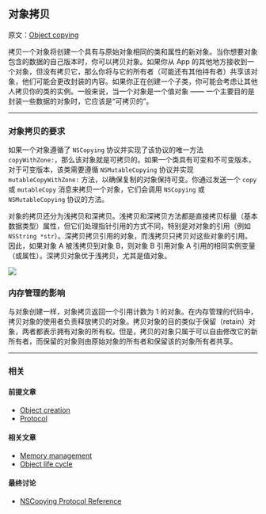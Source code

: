 ## 对象拷贝

原文：[Object copying](https://developer.apple.com/library/archive/documentation/General/Conceptual/DevPedia-CocoaCore/ObjectCopying.html#//apple_ref/doc/uid/TP40008195-CH38-SW1)

拷贝一个对象将创建一个具有与原始对象相同的类和属性的新对象。当你想要对象包含的数据的自己版本时，你可以拷贝对象。如果你从 App 的其他地方接收到一个对象，但没有拷贝它，那么你将与它的所有者（可能还有其他持有者）共享该对象，他们可能会更改封装的内容。如果你正在创建一个子类，你可能会考虑让其他人拷贝你的类的实例。一般来说，当一个对象是一个值对象 —— 一个主要目的是封装一些数据的对象时，它应该是“可拷贝的”。

---

### 对象拷贝的要求

如果一个对象遵循了 `NSCopying` 协议并实现了该协议的唯一方法 `copyWithZone:`，那么该对象就是可拷贝的。如果一个类具有可变和不可变版本，对于可变版本，该类需要遵循 `NSMutableCopying` 协议并实现 `mutableCopyWithZone:` 方法，以确保复制的对象保持可变。你通过发送一个 `copy` 或 `mutableCopy` 消息来拷贝一个对象，它们会调用 `NSCopying` 或 `NSMutableCopying` 协议的方法。

对象的拷贝还分为浅拷贝和深拷贝。浅拷贝和深拷贝方法都是直接拷贝标量（基本数据类型）属性，但它们处理指针引用的方式不同，特别是对对象的引用（例如 `NSString *str`）。深拷贝拷贝引用的对象，而浅拷贝只拷贝对这些对象的引用。因此，如果对象 A 被浅拷贝到对象 B，则对象 B 引用对象 A 引用的相同实例变量（或属性）。深拷贝对象优于浅拷贝，尤其是值对象。

![](https://gitee.com/junteng/images/raw/master/img/20220105192858.png)

### 内存管理的影响

与对象创建一样，对象拷贝返回一个引用计数为 1 的对象。在内存管理的代码中，拷贝对象的使用者负责释放拷贝的对象。拷贝对象的目的类似于保留（retain）对象，两者都表示拥有对象的所有权。但是，拷贝的对象只属于可以自由修改它的新所有者，而保留的对象则由原始对象的所有者和保留该的对象所有者共享。

---

### 相关

#### 前提文章

* [Object creation](https://developer.apple.com/library/archive/documentation/General/Conceptual/DevPedia-CocoaCore/ObjectCreation.html#//apple_ref/doc/uid/TP40008195-CH39-SW1)
* [Protocol](https://developer.apple.com/library/archive/documentation/General/Conceptual/DevPedia-CocoaCore/Protocol.html#//apple_ref/doc/uid/TP40008195-CH45-SW1)

#### 相关文章

- [Memory management](https://developer.apple.com/library/archive/documentation/General/Conceptual/DevPedia-CocoaCore/MemoryManagement.html#//apple_ref/doc/uid/TP40008195-CH27-SW1)
- [Object life cycle](https://developer.apple.com/library/archive/documentation/General/Conceptual/DevPedia-CocoaCore/ObjectLifeCycle.html#//apple_ref/doc/uid/TP40008195-CH55-SW1)

#### 最终讨论

* [NSCopying Protocol Reference](https://developer.apple.com/documentation/foundation/nscopying)